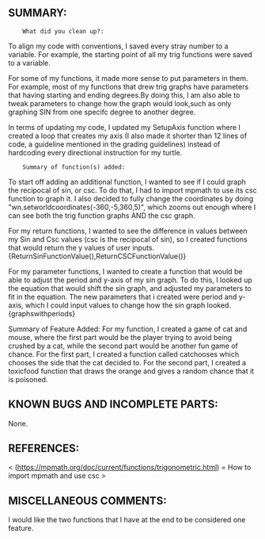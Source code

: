 

## SUMMARY:
        What did you clean up?:

To align my code with conventions, I saved every stray number to a variable. For example, the starting point of all my trig functions were saved to a variable. 

For some of my functions, it made more sense to put parameters in them. For example, most of my functions that drew trig graphs have parameters that having starting and ending degrees.By doing this, I am also able to tweak parameters to change how the graph would look,such as only graphing SIN from one specifc degree to another degree.

In terms of updating my code, I updated my SetupAxis function where I created a loop that creates my axis (I also made it shorter than 12 lines of code, a guideline mentioned in the grading guidelines) instead of hardcoding every directional instruction for my turtle.
 
        Summary of function(s) added:

To start off adding an additional function, I wanted to see if I could graph the recipocal of sin, or csc. To do that, I had to import mpmath to use its csc function to graph it. I also decided to fully change the coordinates by doing "wn.setworldcoordinates(-360,-5,360,5)", which zooms out enough where I can see both the trig function graphs AND the csc graph.

 For my return functions, I wanted to see the difference in values between my Sin and Csc values (csc is the recipocal of sin), so I created functions that would return the y values of user inputs.  {ReturnSinFunctionValue(),ReturnCSCFunctionValue()}

 For my parameter functions, I wanted to create a function that would be able to adjust the period and y-axis of my sin graph. To do this, I looked up the equation that would shift the sin graph, and adjusted my parameters to fit in the equation. The new parameters that i created were period and y-axis, which I could input values to change how the sin graph looked. {graphswithperiods}

Summary of Feature Added:
For my function, I created a game of cat and mouse, where the first part would be the player trying to avoid being crushed by a cat, while the second part would be another fun game of chance. For the first part, I created a function called catchooses which chooses the side that the cat decided to. For the second part, I created a toxicfood function that draws the orange and gives a random chance that it is poisoned. 

## KNOWN BUGS AND INCOMPLETE PARTS:
 None.

## REFERENCES:
 < (https://mpmath.org/doc/current/functions/trigonometric.html) = How to import mpmath and use csc >

## MISCELLANEOUS COMMENTS:
   I would like the two functions that I have at the end to be considered one feature.
